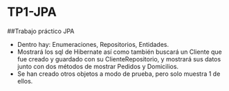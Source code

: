 # TP1-JPA

##Trabajo práctico JPA

- Dentro hay: Enumeraciones, Repositorios, Entidades.
- Mostrará los sql de Hibernate así como también buscará un Cliente que fue creado y guardado con su ClienteRepositorio, y mostrará sus datos junto con dos métodos de mostrar Pedidos y Domicilios.
- Se han creado otros objetos a modo de prueba, pero solo muestra 1 de ellos.

